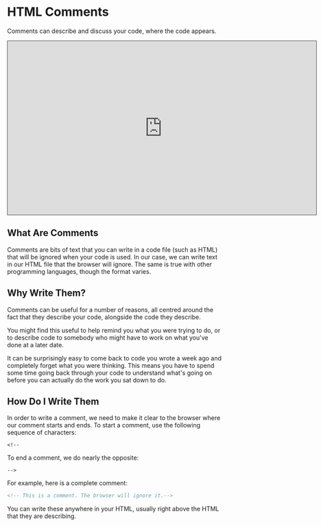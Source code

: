 # HTML Comments

Comments can describe and discuss your code, where the code appears.

<iframe src="https://dmureplay.cloud.panopto.eu/Panopto/Pages/Embed.aspx?id=06988e8d-3fe7-47ec-8d50-ac4701213f87&autoplay=false&offerviewer=true&showtitle=true&showbrand=false&start=0&interactivity=all" height="405" width="720" style="border: 1px solid #464646;" allowfullscreen allow="autoplay"></iframe>

## What Are Comments

Comments are bits of text that you can write in a code file (such as HTML) that will be ignored when your code is used. In our case, we can write text in our HTML file that the browser will ignore. The same is true with other programming languages, though the format varies.

## Why Write Them?

Comments can be useful for a number of reasons, all centred around the fact that they describe your code, alongside the code they describe.

You might find this useful to help remind you what you were trying to do, or to describe code to somebody who might have to work on what you've done at a later date.

It can be surprisingly easy to come back to code you wrote a week ago and completely forget what you were thinking. This means you have to spend some time going back through your code to understand what's going on before you can actually do the work you sat down to do.

## How Do I Write Them

In order to write a comment, we need to make it clear to the browser where our comment starts and ends. To start a comment, use the following sequence of characters:

`<!--`

To end a comment, we do nearly the opposite:

`-->`

For example, here is a complete comment:

```HTML
<!-- This is a comment. The browser will ignore it.-->
```

You can write these anywhere in your HTML, usually right above the HTML that they are describing.
